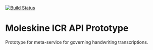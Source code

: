 [![Build Status](https://travis-ci.org/doodlegabe/msk-icr.svg?branch=master)](https://travis-ci.org/doodlegabe/msk-icr)

# Moleskine ICR API Prototype

Prototype for meta-service for governing handwriting transcriptions.